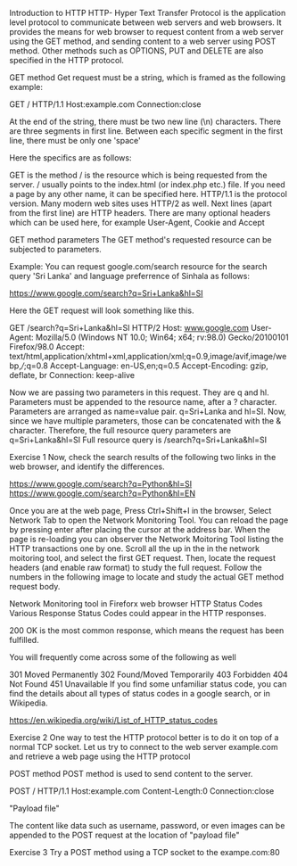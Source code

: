 Introduction to HTTP
HTTP- Hyper Text Transfer Protocol is the application level protocol to communicate between web servers and web browsers. It provides the means for web browser to request content from a web server using the GET method, and sending content to a web server using POST method. Other methods such as OPTIONS, PUT and DELETE are also specified in the HTTP protocol.
 

GET method
Get request must be a string, which is framed as the following example:

GET / HTTP/1.1
Host:example.com
Connection:close

At the end of the string, there must be two new line (\n) characters. There are three segments in first line. Between each specific segment in the first line, there must be only one 'space'

Here the specifics are as follows:

GET is the method
/ is the resource which is being requested from the server. / usually points to the index.html (or index.php etc.) file. If you need a page by any other name, it can be specified here.
HTTP/1.1 is the protocol version. Many modern web sites uses HTTP/2 as well.
Next lines (apart from the first line) are HTTP headers. There are many optional headers which can be used here, for example User-Agent, Cookie and Accept
 
GET method parameters
The GET method's requested resource can be subjected to parameters.

Example: You can request google.com/search resource for the search query 'Sri Lanka' and language preferrence of Sinhala as follows:

https://www.google.com/search?q=Sri+Lanka&hl=SI

Here the GET request will look something like this.

GET /search?q=Sri+Lanka&hl=SI HTTP/2
Host: www.google.com
User-Agent: Mozilla/5.0 (Windows NT 10.0; Win64; x64; rv:98.0) Gecko/20100101 Firefox/98.0
Accept: text/html,application/xhtml+xml,application/xml;q=0.9,image/avif,image/webp,*/*;q=0.8
Accept-Language: en-US,en;q=0.5
Accept-Encoding: gzip, deflate, br
Connection: keep-alive

Now we are passing two parameters in this request. They are q and hl. Parameters must be appended to the resource name, after a ? character. Parameters are arranged as name=value pair. q=Sri+Lanka and hl=SI. Now, since we have multiple parameters, those can be concatenated with the & character. Therefore, the full resource query parameters are q=Sri+Lanka&hl=SI
Full resource query is /search?q=Sri+Lanka&hl=SI

Exercise 1
Now, check the search results of the following two links in the web browser, and identify the differences.

https://www.google.com/search?q=Python&hl=SI
https://www.google.com/search?q=Python&hl=EN

Once you are at the web page, Press Ctrl+Shift+I in the browser, Select Network Tab to open the Network Monitoring Tool. You can reload the page by pressing enter after placing the cursor at the address bar. When the page is re-loading you can observer the Network Moitoring Tool listing the HTTP transactions one by one.
Scroll all the up in the in the network moitoring tool, and select the first GET request. Then, locate the request headers (and enable raw format) to study the full request.
Follow the numbers in the following image to locate and study the actual GET method request body.

Network Monitoring tool in Fireforx web browser
HTTP Status Codes
Various Response Status Codes could appear in the HTTP responses.

200 OK is the most common response, which means the request has been fulfilled.

You will frequently come across some of the following as well

301 Moved Permanently
302 Found/Moved Temporarily
403 Forbidden
404 Not Found
451 Unavailable
If you find some unfamiliar status code, you can find the details about all types of status codes in a google search, or in Wikipedia.

https://en.wikipedia.org/wiki/List_of_HTTP_status_codes

Exercise 2
One way to test the HTTP protocol better is to do it on top of a normal TCP socket. Let us try to connect to the web server example.com and retrieve a web page using the HTTP protocol


POST method
POST method is used to send content to the server.

POST / HTTP/1.1
Host:example.com
Content-Length:0
Connection:close

"Payload file"

The content like data such as username, password, or even images can be appended to the POST request at the location of "payload file"

Exercise 3
Try a POST method using a TCP socket to the exampe.com:80
